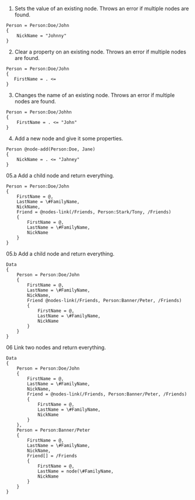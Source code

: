 ﻿01. Sets the value of an existing node.
Throws an error if multiple nodes are found.
```gcl
Person = Person:Doe/John
{
    NickName = "Johnny"
}
```

02. Clear a property on an existing node.
Throws an error if multiple nodes are found.
```gcl
Person = Person:Doe/John
{
   FirstName = . <=
}
```

03. Changes the name of an existing node.
Throws an error if multiple nodes are found.
```gcl
Person = Person:Doe/Johhn
{
    FirstName = . <= "John"
}
```

04. Add a new node and give it some properties.
```gcl
Person @node-add(Person:Doe, Jane)
{
    NickName = . <= "Jahney"
}
```

05.a Add a child node and return everything.
```gcl
Person = Person:Doe/John
{
    FirstName = @,
    LastName = \#FamilyName,
    NickName,
    Friend = @nodes-link(/Friends, Person:Stark/Tony, /Friends)
    {
        FirstName = @,
        LastName = \#FamilyName,
        NickName
    }
}
```

05.b Add a child node and return everything.
```gcl
Data
{
    Person = Person:Doe/John
    {
        FirstName = @,
        LastName = \#FamilyName,
        NickName,
        Friend @nodes-link(/Friends, Person:Banner/Peter, /Friends)
        {
            FirstName = @,
            LastName = \#FamilyName,
            NickName
        }
    }
}
```

06 Link two nodes and return everything.
```gcl
Data
{
    Person = Person:Doe/John
    {
        FirstName = @,
        LastName = \#FamilyName,
        NickName,
        Friend = @nodes-link(/Friends, Person:Banner/Peter, /Friends)
        {
            FirstName = @,
            LastName = \#FamilyName,
            NickName
        }
    },
    Person = Person:Banner/Peter
    {
        FirstName = @,
        LastName = \#FamilyName,
        NickName,
        Friend[] = /Friends
        {
            FirstName = @,
            LastName = node(\#FamilyName,
            NickName
        }
    }
}
```


